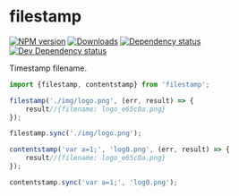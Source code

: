 # filestamp

[![NPM version][npm-image]][npm-url] [![Downloads][downloads-image]][npm-url] [![Dependency status][david-dm-image]][david-dm-url] [![Dev Dependency status][david-dm-dev-image]][david-dm-dev-url]

Timestamp filename.

```js
import {filestamp, contentstamp} from 'filestamp';

filestamp('./img/logo.png', (err, result) => {
    result//{filename: logo_e65c0a.png}
});

filestamp.sync('./img/logo.png');

contentstamp('var a=1;', 'log0.png', (err, result) => {
    result//{filename: logo_e65c0a.png}
});

contentstamp.sync('var a=1;', 'log0.png');

```

[npm-url]: https://npmjs.org/package/filestamp
[downloads-image]: http://img.shields.io/npm/dm/filestamp.svg
[npm-image]: http://img.shields.io/npm/v/filestamp.svg
[david-dm-url]:https://david-dm.org/yanni4night/filestamp
[david-dm-image]:https://david-dm.org/yanni4night/filestamp.svg
[david-dm-dev-url]:https://david-dm.org/yanni4night/filestamp#info=devDependencies
[david-dm-dev-image]:https://david-dm.org/yanni4night/filestamp/dev-status.svg